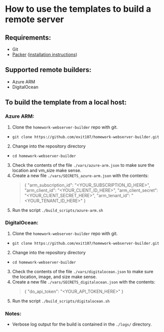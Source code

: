 # How to use the templates to build a remote server

## Requirements:
* Git
* [Packer](https://packer.io/downloads.html) ([installation instructions](https://packer.io/intro/getting-started/install.html##precompiled-binaries))

## Supported remote builders:
* Azure ARM
* DigitalOcean

## To build the template from a local host:

### Azure ARM:
1. Clone the `homework-webserver-builder` repo with git.
  * `git clone https://github.com/exit107/homework-webserver-builder.git`
2. Change into the repository directory
  * `cd homework-webserver-builder`
3. Check the contents of the file `./vars/azure-arm.json` to make sure the location and vm_size make sense.
4. Create a new file `./vars/SECRETS_azure-arm.json` with the contents:
    > {
    >   "arm_subscription_id": "<YOUR_SUBSCRIPTION_ID_HERE>",
    >   "arm_client_id": "<YOUR_CLIENT_ID_HERE>",
    >   "arm_client_secret": "<YOUR_CLIENT_SECRET_HERE>",
    >   "arm_tenant_id": "<YOUR_TENANT_ID_HERE>"
    > }
5. Run the script `./build_scripts/azure-arm.sh`

### DigitalOcean:
1. Clone the `homework-webserver-builder` repo with git.
  * `git clone https://github.com/exit107/homework-webserver-builder.git`
2. Change into the repository directory
  * `cd homework-webserver-builder`
3. Check the contents of the file `./vars/digitalocean.json` to make sure the location, image, and size make sense.
4. Create a new file `./vars/SECRETS_digitalocean.json` with the contents:
    > {
    >   "do_api_token": "<YOUR_API_TOKEN_HERE>"
    > }
5. Run the script `./build_scripts/digitalocean.sh`

### Notes:
* Verbose log output for the build is contained in the `./logs/` directory.
